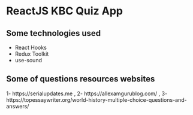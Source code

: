 # ReactJS KBC Quiz App


## Some technologies used
- React Hooks
- Redux Toolkit
- use-sound


## Some of questions resources websites
1- https<nolink>://serialupdates.me ,
2- https<nolink>://allexamgurublog.com/ ,
3- https<nolink>://topessaywriter.org/world-history-multiple-choice-questions-and-answers/
